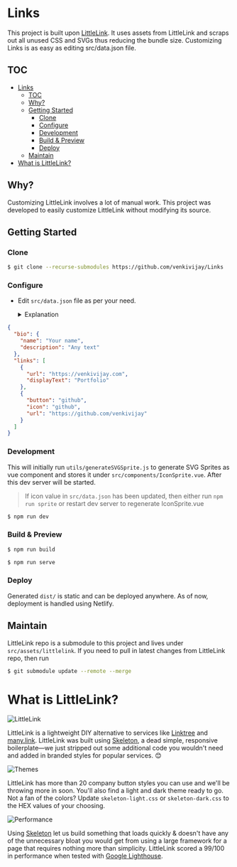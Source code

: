 # Links

This project is built upon [LittleLink](https://github.com/sethcottle/littlelink). It uses assets from LittleLink and scraps out all unused CSS and SVGs thus reducing the bundle size. Customizing Links is as easy as editing src/data.json file.

## TOC

- [Links](#links)
  - [TOC](#toc)
  - [Why?](#why)
  - [Getting Started](#getting-started)
    - [Clone](#clone)
    - [Configure](#configure)
    - [Development](#development)
    - [Build & Preview](#build--preview)
    - [Deploy](#deploy)
  - [Maintain](#maintain)
- [What is LittleLink?](#what-is-littlelink)

## Why?
Customizing LittleLink involves a lot of manual work. This project was developed to easily customize LittleLink without modifying its source.

## Getting Started

### Clone

```bash
$ git clone --recurse-submodules https://github.com/venkivijay/Links
```

### Configure

 - Edit `src/data.json` file as per your need.
    <details>
    <summary>Explanation</summary>

    ### `bio` section
    - name
        - Rendered as `<h1>` below avatar
    - description
        - Rendered as `<p>` below name
    ### `links` section
    > Should be array of link objects
    - button
        - This string is concatenated with `button-` and used as css class for buttons
        - If not provided, `button-default` css class will be used
        - Refer LittleLink css `src/assets/littlelink/css/brands.css` 
    - icon
        - This string should represent the svg icon name present under `src/assets/littlelink/icons`
        - It will be used to purge unused css, svg and to render svg icons in buttons.
        - If not provided, icon will be ignored in button but displayText must be provided.
    - displayText
        - Text to be displayed in button next to icon
        - If not provided, capitalized icon value will be used
    - url
        - Hyperlink for button
    </details>

```json
{
  "bio": {
    "name": "Your name",
    "description": "Any text"
  },
  "links": [
    {
      "url": "https://venkivijay.com",
      "displayText": "Portfolio"
    },
    {
      "button": "github",
      "icon": "github",
      "url": "https://github.com/venkivijay"
    }
  ]
}
```

### Development

This will initially run `utils/generateSVGSprite.js` to generate SVG Sprites as vue component and stores it under `src/components/IconSprite.vue`. After this dev server will be started.

> If icon value in `src/data.json` has been updated, then either run `npm run sprite` or restart dev server to regenerate IconSprite.vue

```bash
$ npm run dev
```

### Build & Preview

```bash
$ npm run build
```

```bash
$ npm run serve
```

### Deploy

Generated `dist/` is static and can be deployed anywhere. As of now, deployment is handled using Netlify.

## Maintain

LittleLink repo is a submodule to this project and lives under `src/assets/littlelink`. If you need to pull in latest changes from LittleLink repo, then run

```bash
$ git submodule update --remote --merge
```
# What is LittleLink?

![LittleLink](https://cdn.cottle.cloud/littlelink/social-circle.png)

LittleLink is a lightweight DIY alternative to services like [Linktree](https://linktr.ee)
and [many.link](https://many.link/). LittleLink was built using [Skeleton](http://getskeleton.com/), a dead simple, responsive boilerplate—we just stripped out some additional code you wouldn't need and added in branded styles for popular services. 😊

![Themes](https://cdn.cottle.cloud/littlelink/themes.png)

LittleLink has more than 20 company button styles you can use and we'll be throwing more in soon. You'll also find a light and dark theme ready to go. Not a fan of the colors? Update `skeleton-light.css` or `skeleton-dark.css` to the HEX values of your choosing. 

![Performance](https://cdn.cottle.cloud/littlelink/performance.png)

Using [Skeleton](http://getskeleton.com/) let us build something that loads quickly & doesn't have any of the unnecessary bloat you would get from using a large framework for a page that requires nothing more than simplicity. LittleLink scored a 99/100 in performance when tested with [Google Lighthouse](https://developers.google.com/web/tools/lighthouse).
